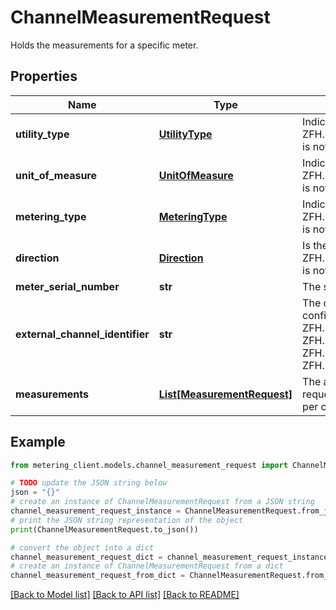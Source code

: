 # ChannelMeasurementRequest

Holds the measurements for a specific meter.

## Properties

Name | Type | Description | Notes
------------ | ------------- | ------------- | -------------
**utility_type** | [**UtilityType**](UtilityType.md) | Indicates what kind of utility the measurement is about (electricity, heat, ...).    Recommended to be set when the ZFH.DataTransfer.Metering.DTO.v1.Requests.MeteringImports.ChannelMeasurementRequest.ExternalChannelIdentifier is not set to ensure the correct  channel can be detected. | [optional] 
**unit_of_measure** | [**UnitOfMeasure**](UnitOfMeasure.md) | Indicates the unit of measurement.    Recommended to be set when the ZFH.DataTransfer.Metering.DTO.v1.Requests.MeteringImports.ChannelMeasurementRequest.ExternalChannelIdentifier is not set to ensure the correct  channel can be detected. | [optional] 
**metering_type** | [**MeteringType**](MeteringType.md) | Indicates what kind of metering the measurement is about (energy, volume, ...)    Recommended to be set when the ZFH.DataTransfer.Metering.DTO.v1.Requests.MeteringImports.ChannelMeasurementRequest.ExternalChannelIdentifier is not set to ensure the correct  channel can be detected. | [optional] 
**direction** | [**Direction**](Direction.md) | Is the measurement about injection or off take?    Recommended to be set when the ZFH.DataTransfer.Metering.DTO.v1.Requests.MeteringImports.ChannelMeasurementRequest.ExternalChannelIdentifier is not set to ensure the correct  channel can be detected. | [optional] 
**meter_serial_number** | **str** | The serial number of the meter for which the measurements are taken. | [optional] 
**external_channel_identifier** | **str** | The channel identifier for the specified meter within the Zero Friction platform.    If this is not set, it is recommended to configure the following properties to ensure the correct  channel can be detected.  - ZFH.DataTransfer.Metering.DTO.v1.Requests.MeteringImports.ChannelMeasurementRequest.UtilityType  - ZFH.DataTransfer.Metering.DTO.v1.Requests.MeteringImports.ChannelMeasurementRequest.UnitOfMeasure  - ZFH.DataTransfer.Metering.DTO.v1.Requests.MeteringImports.ChannelMeasurementRequest.MeteringType  - ZFH.DataTransfer.Metering.DTO.v1.Requests.MeteringImports.ChannelMeasurementRequest.Direction | [optional] 
**measurements** | [**List[MeasurementRequest]**](MeasurementRequest.md) | The actual measurement values.    The total number of measurements supported across channel measurements in one request is limited to 5000.  If you, for instance, have two channel measurements with more than 2500 measurements per channel, a validation  error will be returned. | [optional] 

## Example

```python
from metering_client.models.channel_measurement_request import ChannelMeasurementRequest

# TODO update the JSON string below
json = "{}"
# create an instance of ChannelMeasurementRequest from a JSON string
channel_measurement_request_instance = ChannelMeasurementRequest.from_json(json)
# print the JSON string representation of the object
print(ChannelMeasurementRequest.to_json())

# convert the object into a dict
channel_measurement_request_dict = channel_measurement_request_instance.to_dict()
# create an instance of ChannelMeasurementRequest from a dict
channel_measurement_request_from_dict = ChannelMeasurementRequest.from_dict(channel_measurement_request_dict)
```
[[Back to Model list]](../README.md#documentation-for-models) [[Back to API list]](../README.md#documentation-for-api-endpoints) [[Back to README]](../README.md)


